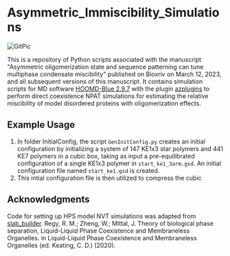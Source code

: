 # Asymmetric_Immiscibility_Simulations

![GitPic](https://github.com/SoftLivingMatter/Asymmetric_Immiscibility_Simulations/assets/68254269/9e1da8c1-3fbf-42c7-a747-d9f13ccc619d)


This is a repository of Python scripts associated with the manuscript "Asymmetric oligomerization state and sequence patterning can tune multiphase condensate miscibility" published on Bioxriv on March 12, 2023, and all subsequent versions of this manuscript. It contains simulation scripts for MD software [HOOMD-Blue 2.9.7](https://hoomd-blue.readthedocs.io/en/v2.9.7/) with the plugin [azplugins](https://github.com/mphowardlab/azplugins/) to perform direct coexistence NPAT simulations for estimating the relative miscibility of model disordered proteins with oligomerization effects. 

## Example Usage

1. In folder InitialConfig, the script ``` GenInitConfig.py ``` creates an initial configuration by initializing a system of 147 KE1x3 star polymers and 441 KE7 polymers in a cubic box, taking as input a pre-equilibrated configuration of a single KE1x3 polymer in ``` start_ke1_3arm.gsd ```. An initial configuration file named ``` start_ke1.gsd ``` is created. 
2. This intial configuration file is then utilized to compress the cubic 

## Acknowledgments

Code for setting up HPS model NVT simulations was adapted from [slab_builder](https://github.com/Roshan-M-Regy/slab_builder/tree/79283702a304556b46e53eeaede0f6a706299a86).
Regy, R. M.; Zheng, W.; Mittal, J. Theory of biological phase separation, Liquid-Liquid Phase Coexistence and Membraneless Organelles. in Liquid-Liquid Phase Coexistence and Membraneless Organelles (ed. Keating, C. D.) (2020).
